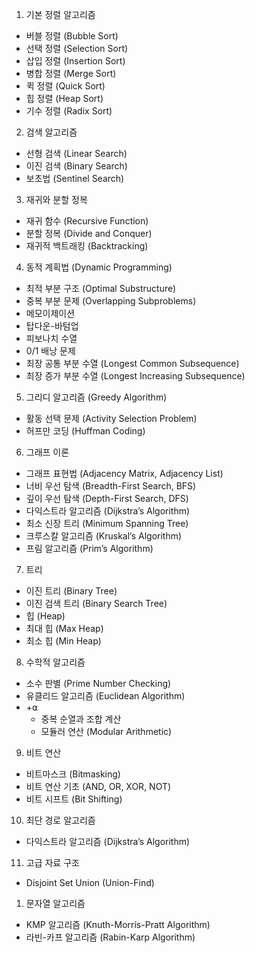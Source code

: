 
1. 기본 정렬 알고리즘
- 버블 정렬 (Bubble Sort)
- 선택 정렬 (Selection Sort)
- 삽입 정렬 (Insertion Sort)
- 병합 정렬 (Merge Sort)
- 퀵 정렬 (Quick Sort)
- 힙 정렬 (Heap Sort)
- 기수 정렬 (Radix Sort)

2. 검색 알고리즘
- 선형 검색 (Linear Search)
- 이진 검색 (Binary Search)
- 보초법 (Sentinel Search)

3. 재귀와 분할 정복
- 재귀 함수 (Recursive Function)
- 분할 정복 (Divide and Conquer)
- 재귀적 백트래킹 (Backtracking)

4. 동적 계획법 (Dynamic Programming)
- 최적 부분 구조 (Optimal Substructure)
- 중복 부분 문제 (Overlapping Subproblems)
- 메모이제이션
- 탑다운-바텀업
- 피보나치 수열
- 0/1 배낭 문제
- 최장 공통 부분 수열 (Longest Common Subsequence)
- 최장 증가 부분 수열 (Longest Increasing Subsequence)

5. 그리디 알고리즘 (Greedy Algorithm)
- 활동 선택 문제 (Activity Selection Problem)
- 허프만 코딩 (Huffman Coding)

6. 그래프 이론
- 그래프 표현법 (Adjacency Matrix, Adjacency List)
- 너비 우선 탐색 (Breadth-First Search, BFS)
- 깊이 우선 탐색 (Depth-First Search, DFS)
- 다익스트라 알고리즘 (Dijkstra’s Algorithm)
- 최소 신장 트리 (Minimum Spanning Tree)
- 크루스칼 알고리즘 (Kruskal’s Algorithm)
- 프림 알고리즘 (Prim’s Algorithm)

7. 트리
- 이진 트리 (Binary Tree)
- 이진 검색 트리 (Binary Search Tree)
- 힙 (Heap)
- 최대 힙 (Max Heap)
- 최소 힙 (Min Heap)

8. 수학적 알고리즘
- 소수 판별 (Prime Number Checking)
- 유클리드 알고리즘 (Euclidean Algorithm)
- +⍺
	- 중복 순열과 조합 계산
	- 모듈러 연산 (Modular Arithmetic)

9. 비트 연산
- 비트마스크 (Bitmasking)
- 비트 연산 기초 (AND, OR, XOR, NOT)
- 비트 시프트 (Bit Shifting)

10. 최단 경로 알고리즘
- 다익스트라 알고리즘 (Dijkstra’s Algorithm)

11. 고급 자료 구조
- Disjoint Set Union (Union-Find)

1. 문자열 알고리즘
- KMP 알고리즘 (Knuth-Morris-Pratt Algorithm)
- 라빈-카프 알고리즘 (Rabin-Karp Algorithm)